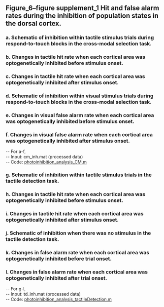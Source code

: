 ## Figure_6–figure supplement_1 Hit and false alarm rates during the inhibition of population states in the dorsal cortex. 
### a.	Schematic of inhibition within tactile stimulus trials during respond-to-touch blocks in the cross-modal selection task. 
### b.	Changes in tactile hit rate when each cortical area was optogenetically inhibited before stimulus onset. 
### c.	Changes in tactile hit rate when each cortical area was optogenetically inhibited after stimulus onset. 
### d.	Schematic of inhibition within visual stimulus trials during respond-to-touch blocks in the cross-modal selection task. 
### e.	Changes in visual false alarm rate when each cortical area was optogenetically inhibited before stimulus onset. 
### f.	Changes in visual false alarm rate when each cortical area was optogenetically inhibited after stimulus onset. 
-- For a-f,\
-- Input: cm_inh.mat (processed data)\
-- Code: [photoinhibition_analysis_CM.m](photoinhibition_analysis_CM.m)
### g.	Schematic of inhibition within tactile stimulus trials in the tactile detection task. 
### h.	Changes in tactile hit rate when each cortical area was optogenetically inhibited before stimulus onset. 
### i.	Changes in tactile hit rate when each cortical area was optogenetically inhibited after stimulus onset. 
### j.	Schematic of inhibition when there was no stimulus in the tactile detection task. 
### k.	Changes in false alarm rate when each cortical area was optogenetically inhibited before trial onset.
### l.	Changes in false alarm rate when each cortical area was optogenetically inhibited after trial onset.
-- For g-l,\
-- Input: td_inh.mat (processed data)\
-- Code: [photoinhibition_analysis_tactileDetection.m](photoinhibition_analysis_tactileDetection.m)
